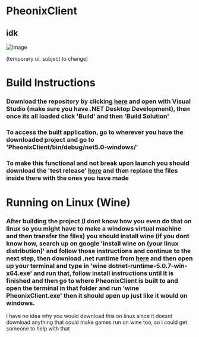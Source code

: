 # PheonixClient
## idk

![image](https://user-images.githubusercontent.com/68202118/133503127-a7a7acb8-38f5-409e-a402-fdb42a355fc3.png)

(temporary ui, subject to change)


# Build Instructions

### Download the repository by clicking [here](https://github.com/juaneth/PheonixClient/archive/refs/heads/master.zip) and open with Visual Studio (make sure you have .NET Desktop Development), then once its all loaded click 'Build' and then 'Build Solution'

### To access the built application, go to wherever you have the downloaded project and go to 'PheonixClient/bin/debug/net5.0-windows/'
### To make this functional and not break upon launch you should download the 'test release' [here](https://github.com/juaneth/PheonixClient/releases/download/0.0.0/comclient-x64.zip) and then replace the files inside there with the ones you have made

# Running on Linux (Wine)

### After building the project (I dont know how you even do that on linux so you might have to make a windows virtual machine and then transfer the files) you should install wine (if you dont know how, search up on google 'install wine on (your linux distribution)' and follow those instructions and continue to the next step, then download .net runtime from [here](https://dotnet.microsoft.com/download/dotnet/thank-you/runtime-5.0.7-windows-x64-installer) and then open up your terminal and type in 'wine dotnet-runtime-5.0.7-win-x64.exe' and run that, follow install instructions until it is finished and then go to where PheonixClient is built to and open the terminal in that folder and run 'wine PheonixClient.exe' then it should open up just like it would on windows.

I have no idea why you would download this on linux since it doesnt download anything that could make games run on wine too, so i could get someone to help with that 
